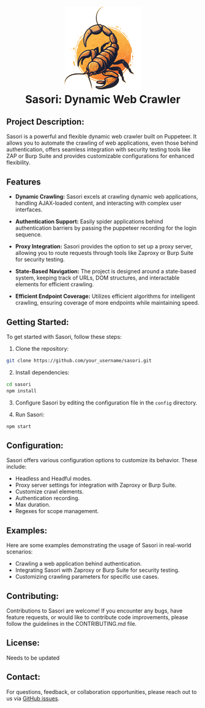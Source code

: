 <h1 align="center">
  <br>
  <a href="https://github.com/karthikuj/sasori"><img src="./resources/sasori-logo.png" alt="Sasori Logo" width="200" /></a>
  <br>
  Sasori: Dynamic Web Crawler
  <br>
</h1>

## Project Description:
Sasori is a powerful and flexible dynamic web crawler built on Puppeteer. It allows you to automate the crawling of web applications, even those behind authentication, offers seamless integration with security testing tools like ZAP or Burp Suite and provides customizable configurations for enhanced flexibility.


## Features
- **Dynamic Crawling:** Sasori excels at crawling dynamic web applications, handling AJAX-loaded content, and interacting with complex user interfaces.

- **Authentication Support:** Easily spider applications behind authentication barriers by passing the puppeteer recording for the login sequence.

- **Proxy Integration:** Sasori provides the option to set up a proxy server, allowing you to route requests through tools like Zaproxy or Burp Suite for security testing.

- **State-Based Navigation:** The project is designed around a state-based system, keeping track of URLs, DOM structures, and interactable elements for efficient crawling.

- **Efficient Endpoint Coverage:** Utilizes efficient algorithms for intelligent crawling, ensuring coverage of more endpoints while maintaining speed.


## Getting Started:
To get started with Sasori, follow these steps:

1. Clone the repository:
```bash
git clone https://github.com/your_username/sasori.git
```

2. Install dependencies:
```bash
cd sasori
npm install
```

3. Configure Sasori by editing the configuration file in the `config` directory.

4. Run Sasori:
```bash
npm start
```


## Configuration:
Sasori offers various configuration options to customize its behavior. These include:

- Headless and Headful modes.
- Proxy server settings for integration with Zaproxy or Burp Suite.
- Customize crawl elements.
- Authentication recording.
- Max duration.
- Regexes for scope management.


## Examples:
Here are some examples demonstrating the usage of Sasori in real-world scenarios:

- Crawling a web application behind authentication.
- Integrating Sasori with Zaproxy or Burp Suite for security testing.
- Customizing crawling parameters for specific use cases.


## Contributing:
Contributions to Sasori are welcome! If you encounter any bugs, have feature requests, or would like to contribute code improvements, please follow the guidelines in the CONTRIBUTING.md file.


## License:
Needs to be updated


## Contact:
For questions, feedback, or collaboration opportunities, please reach out to us via [GitHub issues](https://github.com/your_username/sasori/issues).
